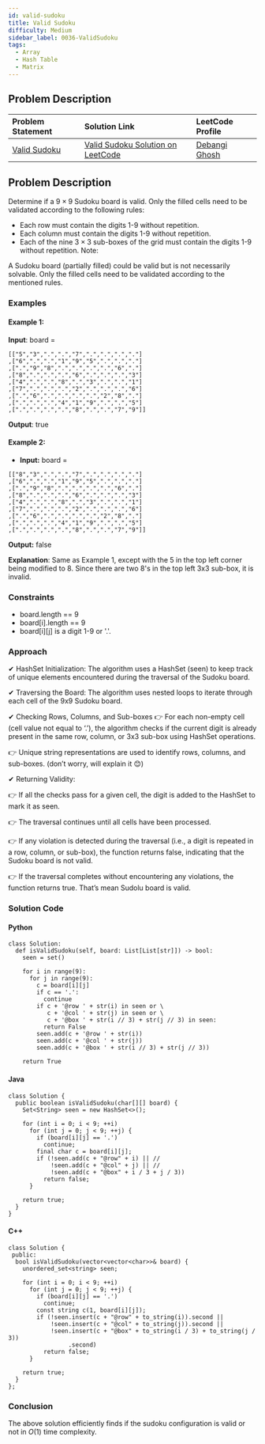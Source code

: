 ```yaml
---
id: valid-sudoku
title: Valid Sudoku
difficulty: Medium
sidebar_label: 0036-ValidSudoku
tags:
  - Array
  - Hash Table
  - Matrix
---
```


## Problem Description

| Problem Statement | Solution Link | LeetCode Profile |
| :---------------- | :------------ | :--------------- |
| [Valid Sudoku](https://leetcode.com/problems/valid-sudoku/description/) | [Valid Sudoku Solution on LeetCode](https://leetcode.com/problems/valid-sudoku/solutions/) |  [Debangi Ghosh](https://leetcode.com/u/debangi_29/) |

## Problem Description

Determine if a $9 \times 9$ Sudoku board is valid. Only the filled cells need to be validated according to the following rules:

- Each row must contain the digits 1-9 without repetition.
- Each column must contain the digits 1-9 without repetition.
- Each of the nine  $3 \times 3$ sub-boxes of the grid must contain the digits 1-9 without repetition.
Note:

A Sudoku board (partially filled) could be valid but is not necessarily solvable.
Only the filled cells need to be validated according to the mentioned rules.

### Examples

#### Example 1:

**Input**: board = 
```
[["5","3",".",".","7",".",".",".","."]
,["6",".",".","1","9","5",".",".","."]
,[".","9","8",".",".",".",".","6","."]
,["8",".",".",".","6",".",".",".","3"]
,["4",".",".","8",".","3",".",".","1"]
,["7",".",".",".","2",".",".",".","6"]
,[".","6",".",".",".",".","2","8","."]
,[".",".",".","4","1","9",".",".","5"]
,[".",".",".",".","8",".",".","7","9"]]
```
**Output**: true
#### Example 2:

- **Input:** board = 
```
[["8","3",".",".","7",".",".",".","."]
,["6",".",".","1","9","5",".",".","."]
,[".","9","8",".",".",".",".","6","."]
,["8",".",".",".","6",".",".",".","3"]
,["4",".",".","8",".","3",".",".","1"]
,["7",".",".",".","2",".",".",".","6"]
,[".","6",".",".",".",".","2","8","."]
,[".",".",".","4","1","9",".",".","5"]
,[".",".",".",".","8",".",".","7","9"]]
```
**Output:**  false
<br>

**Explanation**: Same as Example 1, except with the 5 in the top left corner being modified to 8. Since there are two 8's in the top left 3x3 sub-box, it is invalid.


### Constraints

- board.length == 9
- board[i].length == 9
- board[i][j] is a digit 1-9 or '.'.

### Approach

✔ HashSet Initialization: The algorithm uses a HashSet (seen) to keep track of unique elements encountered during the traversal of the Sudoku board.

✔ Traversing the Board: The algorithm uses nested loops to iterate through each cell of the 9x9 Sudoku board.

✔ Checking Rows, Columns, and Sub-boxes
👉 For each non-empty cell (cell value not equal to ‘.’), the algorithm checks if the current digit is already present in the same row, column, or 3x3 sub-box using HashSet operations.

👉 Unique string representations are used to identify rows, columns, and sub-boxes. (don’t worry, will explain it 😊)

✔ Returning Validity:

👉 If all the checks pass for a given cell, the digit is added to the HashSet to mark it as seen.

👉 The traversal continues until all cells have been processed.

👉 If any violation is detected during the traversal (i.e., a digit is repeated in a row, column, or sub-box), the function returns false, indicating that the Sudoku board is not valid.

👉 If the traversal completes without encountering any violations, the function returns true. That’s mean Sudolu board is valid.

### Solution Code

#### Python

```
class Solution:
  def isValidSudoku(self, board: List[List[str]]) -> bool:
    seen = set()

    for i in range(9):
      for j in range(9):
        c = board[i][j]
        if c == '.':
          continue
        if c + '@row ' + str(i) in seen or \
           c + '@col ' + str(j) in seen or \
           c + '@box ' + str(i // 3) + str(j // 3) in seen:
          return False
        seen.add(c + '@row ' + str(i))
        seen.add(c + '@col ' + str(j))
        seen.add(c + '@box ' + str(i // 3) + str(j // 3))

    return True

```

#### Java

```
class Solution {
  public boolean isValidSudoku(char[][] board) {
    Set<String> seen = new HashSet<>();

    for (int i = 0; i < 9; ++i)
      for (int j = 0; j < 9; ++j) {
        if (board[i][j] == '.')
          continue;
        final char c = board[i][j];
        if (!seen.add(c + "@row" + i) || //
            !seen.add(c + "@col" + j) || //
            !seen.add(c + "@box" + i / 3 + j / 3))
          return false;
      }

    return true;
  }
}
```

#### C++

```
class Solution {
 public:
  bool isValidSudoku(vector<vector<char>>& board) {
    unordered_set<string> seen;

    for (int i = 0; i < 9; ++i)
      for (int j = 0; j < 9; ++j) {
        if (board[i][j] == '.')
          continue;
        const string c(1, board[i][j]);
        if (!seen.insert(c + "@row" + to_string(i)).second ||
            !seen.insert(c + "@col" + to_string(j)).second ||
            !seen.insert(c + "@box" + to_string(i / 3) + to_string(j / 3))
                 .second)
          return false;
      }

    return true;
  }
};
```

### Conclusion

The above solution efficiently finds if the sudoku configuration is valid or not in $O(1)$ time complexity.
